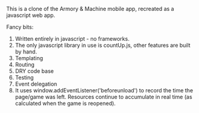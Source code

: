 This is a clone of the Armory & Machine mobile app, recreated as a javascript web app.

Fancy bits:
1) Written entirely in javascript - no frameworks.
2) The only javascript library in use is countUp.js, other features are built by hand.
2) Templating
3) Routing
4) DRY code base
5) Testing
6) Event delegation
7) It uses window.addEventListener('beforeunload') to record the time the page/game was left.  Resources continue to accumulate in real time (as calculated when the game is reopened).

